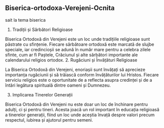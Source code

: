 ## Biserica-ortodoxa-Verejeni-Ocnita
sait la tema biserica
1. Tradiții și Sărbători Religioase 

Biserica Ortodoxă din Verejeni este un loc unde tradițiile religioase sunt păstrate cu sfințenie. Fiecare sărbătoare ortodoxă este marcată de slujbe speciale, iar credincioșii se adună în număr mare pentru a celebra zilele sfinte, cum ar fi Paștele, Crăciunul și alte sărbători importante ale calendarului religios ortodox.
2. Rugăciuni și Învățături Religioase

La Biserica Ortodoxă din Verejeni, enoriașii sunt învățați să aprecieze importanța rugăciunii și să trăiască conform învățăturilor lui Hristos. Fiecare serviciu religios este o oportunitate de a reflecta asupra credinței și de a întări legătura spirituală dintre oameni și Dumnezeu.

3. Implicarea Tinerelor Generații

Biserica Ortodoxă din Verejeni nu este doar un loc de închinare pentru adulți, ci și pentru tineri. Acesta joacă un rol important în educația religioasă a tinerelor generații, fiind un loc unde aceștia învață despre valori precum respectul, iubirea și ajutorul pentru semeni.
